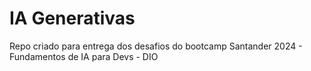 # IA Generativas
Repo criado para entrega dos desafios do bootcamp Santander 2024 - Fundamentos de IA para Devs - DIO
